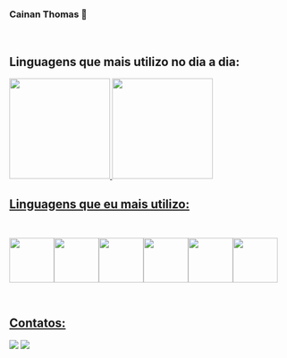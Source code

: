 ### Cainan Thomas 👋
<br>

## Linguagens que mais utilizo no dia a dia:

<div>
<a href="https://github.com/Kainanthyz">
<img height="180em" src="https://github-readme-stats.vercel.app/api/top-langs/?username=Kainanthyz&theme=midnight-purple&show_icons=true&hide_border=false&layout=compact"/>
<img height="180em" src="https://github-readme-stats.vercel.app/api?username=Kainanthyz&theme=midnight-purple&show_icons=true&hide_border=false&count_private=true"/>
</div>
  
## Linguagens que eu mais utilizo:  
<br>
  
<img src="https://cdn.jsdelivr.net/gh/devicons/devicon/icons/python/python-original-wordmark.svg" widht = "80" height = "80" /><img src="https://cdn.jsdelivr.net/gh/devicons/devicon/icons/java/java-original-wordmark.svg" widht = "80" height = "80"/><img src="https://cdn.jsdelivr.net/gh/devicons/devicon/icons/mysql/mysql-original-wordmark.svg" widht = "80" height = "80"/><img src="https://cdn.jsdelivr.net/gh/devicons/devicon/icons/postgresql/postgresql-original-wordmark.svg" widht = "80" height = "80" /><img src="https://upload.wikimedia.org/wikipedia/commons/1/18/C_Programming_Language.svg" widht = "80" height = "80" /><img src="https://cdn.jsdelivr.net/gh/devicons/devicon/icons/csharp/csharp-original.svg" widht = "80" height = "80" />

<br>

## Contatos:
 <div>
<a href = "mailto:santos.cainanthomas@gmail.com"><img src="https://img.shields.io/badge/Gmail-D14836?style=for-the-badge&logo=gmail&logoColor=white" target="_blank"></a>
<a href="https://www.linkedin.com/in/cainan-tb-santos" target="_blank"><img src="https://img.shields.io/badge/-LinkedIn-%230077B5?style=for-the-badge&logo=linkedin&logoColor=white" target="_blank"></a>   
</div>
  
 
  
